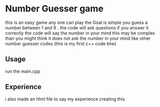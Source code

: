 # Number Guesser game 
this is an easy game any one can play the Goal is simple you guess a number between 1 and 9 .
the code will ask questions if you answer it correctly the code will say the number in your mind
this may be complex than you might think it does not ask the number in your mind like other number guesser codes
(this is my first c++ code btw)

## Usage
run the main.cpp 

## Experience
i also made an html file to say my experience creating this
